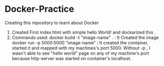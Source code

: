 # Docker-Practice
Creating this repository to learn about Docker

1) Created First index.html with simple hello World! and dockarized this .
2) Commands used:
     docker build -t "image-name" . : It Created the image
     docker run -p 5000:5000 "image-name" : It created the container, started it and mapped with my machines's port 5000. Without -p , I wasn't able to see "hello world" page on any of my machine's port because http-server was started on container's localhost.
